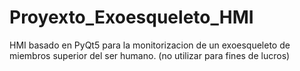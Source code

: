 # Proyexto_Exoesqueleto_HMI
HMI basado en PyQt5 para la monitorizacion de un exoesqueleto de miembros superior del ser humano. (no utilizar para fines de lucros)
